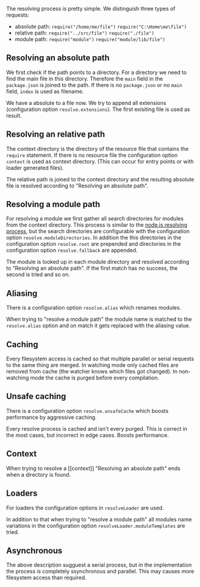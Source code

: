 The resolving process is pretty simple. We distinguish three types of requests:

* absolute path: `require("/home/me/file")` `require("C:\Home\me\file")`
* relative path: `require("../src/file")` `require("./file")`
* module path: `require("module")` `require("module/lib/file")`

## Resolving an absolute path

We first check if the path points to a directory. For a directory we need to find the main file in this directory. Therefore the `main` field in the `package.json` is joined to the path. If there is no `package.json` or no `main` field, `index` is used as filename.

We have a absolute to a file now. We try to append all extensions (configuration option `resolve.extensions`). The first exisiting file is used as result.

## Resolving an relative path

The context directory is the directory of the resource file that contains the `require` statement. If there is no resource file the configuration option `context` is used as context directory. (This can occur for entry points or with loader generated files).

The relative path is joined to the context directory and the resulting absolute file is resolved according to "Resolving an absolute path".

## Resolving a module path

For resolving a module we first gather all search directories for modules from the context directory. This process is similar to the [node.js resolving process](http://nodejs.org/api/modules.html), but the search directories are configurable with the configuration option `resolve.moduleDirectories`. In addition the this directories in the configuration option `resolve.root` are prepended and directories in the configuration option `resolve.fallback` are appended.

The module is looked up in each module directory and resolved according to "Resolving an absolute path". If the first match has no success, the second is tried and so on.

## Aliasing

There is a configuration option `resolve.alias` which renames modules.

When trying to "resolve a module path" the module name is matched to the `resolve.alias` option and on match it gets replaced with the aliasing value.

## Caching

Every filesystem access is cached so that multiple parallel or serial requests to the same thing are merged. In watching mode only cached files are removed from cache (the watcher knows which files got changed). In non-watching mode the cache is purged before every compilation.

## Unsafe caching

There is a configuration option `resolve.unsafeCache` which boosts performance by aggressive caching.

Every resolve process is cached and isn't every purged. This is correct in the most cases, but incorrect in edge cases. Boosts performance.

## Context

When trying to resolve a [[context]] "Resolving an absolute path" ends when a directory is found.

## Loaders

For loaders the configuration options in `resolveLoader` are used.

In addition to that when trying to "resolve a module path" all modules name variations in the configuration option `resolveLoader.moduleTemplates` are tried.

## Asynchronous

The above description sugguest a serial process, but in the implementation the process is completely ssynchronous and parallel. This may causes more filesystem access than required.